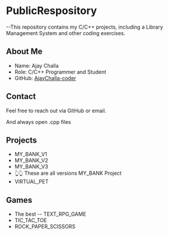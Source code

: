 # PublicRespository
--This repository contains my C/C++ projects, including a Library Management System and other coding exercises.

## About Me
- Name: Ajay Challa
- Role: C/C++ Programmer and Student
- GitHub: [AjayChalla-coder](https://github.com/AjayChalla-coder)

## Contact
Feel free to reach out via GitHub or email.

And always open .cpp files

## Projects
- MY_BANK_V1
- MY_BANK_V2
- MY_BANK_V3
- 👆👆 These are all versions MY_BANK Project
- VIRTUAL_PET

## Games
- The best  -- TEXT_RPG_GAME
- TIC_TAC_TOE
- ROCK_PAPER_SCISSORS

